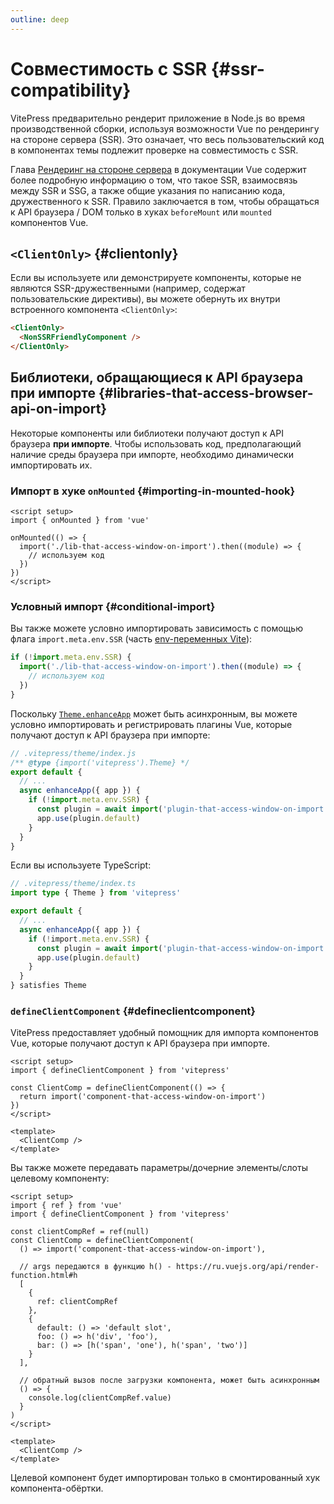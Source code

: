 ```yaml
---
outline: deep
---
```


# Совместимость с SSR {#ssr-compatibility}

VitePress предварительно рендерит приложение в Node.js во время производственной сборки, используя возможности Vue по рендерингу на стороне сервера (SSR). Это означает, что весь пользовательский код в компонентах темы подлежит проверке на совместимость с SSR.

Глава [Рендеринг на стороне сервера](https://ru.vuejs.org/guide/scaling-up/ssr.html) в документации Vue содержит более подробную информацию о том, что такое SSR, взаимосвязь между SSR и SSG, а также общие указания по написанию кода, дружественного к SSR. Правило заключается в том, чтобы обращаться к API браузера / DOM только в хуках `beforeMount` или `mounted` компонентов Vue.

## `<ClientOnly>` {#clientonly}

Если вы используете или демонстрируете компоненты, которые не являются SSR-дружественными (например, содержат пользовательские директивы), вы можете обернуть их внутри встроенного компонента `<ClientOnly>`:

```md
<ClientOnly>
  <NonSSRFriendlyComponent />
</ClientOnly>
```

## Библиотеки, обращающиеся к API браузера при импорте {#libraries-that-access-browser-api-on-import}

Некоторые компоненты или библиотеки получают доступ к API браузера **при импорте**. Чтобы использовать код, предполагающий наличие среды браузера при импорте, необходимо динамически импортировать их.

### Импорт в хуке `onMounted` {#importing-in-mounted-hook}

```vue
<script setup>
import { onMounted } from 'vue'

onMounted(() => {
  import('./lib-that-access-window-on-import').then((module) => {
    // используем код
  })
})
</script>
```

### Условный импорт {#conditional-import}

Вы также можете условно импортировать зависимость с помощью флага `import.meta.env.SSR` (часть [env-переменных Vite](https://vitejs.dev/guide/env-and-mode.html#env-variables)):

```js
if (!import.meta.env.SSR) {
  import('./lib-that-access-window-on-import').then((module) => {
    // используем код
  })
}
```

Поскольку [`Theme.enhanceApp`](./custom-theme#theme-interface) может быть асинхронным, вы можете условно импортировать и регистрировать плагины Vue, которые получают доступ к API браузера при импорте:

```js
// .vitepress/theme/index.js
/** @type {import('vitepress').Theme} */
export default {
  // ...
  async enhanceApp({ app }) {
    if (!import.meta.env.SSR) {
      const plugin = await import('plugin-that-access-window-on-import')
      app.use(plugin.default)
    }
  }
}
```

Если вы используете TypeScript:

```ts
// .vitepress/theme/index.ts
import type { Theme } from 'vitepress'

export default {
  // ...
  async enhanceApp({ app }) {
    if (!import.meta.env.SSR) {
      const plugin = await import('plugin-that-access-window-on-import')
      app.use(plugin.default)
    }
  }
} satisfies Theme
```

### `defineClientComponent` {#defineclientcomponent}

VitePress предоставляет удобный помощник для импорта компонентов Vue, которые получают доступ к API браузера при импорте.

```vue
<script setup>
import { defineClientComponent } from 'vitepress'

const ClientComp = defineClientComponent(() => {
  return import('component-that-access-window-on-import')
})
</script>

<template>
  <ClientComp />
</template>
```

Вы также можете передавать параметры/дочерние элементы/слоты целевому компоненту:

```vue
<script setup>
import { ref } from 'vue'
import { defineClientComponent } from 'vitepress'

const clientCompRef = ref(null)
const ClientComp = defineClientComponent(
  () => import('component-that-access-window-on-import'),

  // args передаются в функцию h() - https://ru.vuejs.org/api/render-function.html#h
  [
    {
      ref: clientCompRef
    },
    {
      default: () => 'default slot',
      foo: () => h('div', 'foo'),
      bar: () => [h('span', 'one'), h('span', 'two')]
    }
  ],

  // обратный вызов после загрузки компонента, может быть асинхронным
  () => {
    console.log(clientCompRef.value)
  }
)
</script>

<template>
  <ClientComp />
</template>
```

Целевой компонент будет импортирован только в смонтированный хук компонента-обёртки.
